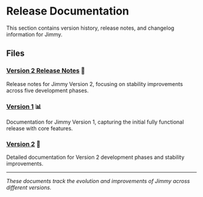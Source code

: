 # Release Documentation

This section contains version history, release notes, and changelog information for Jimmy.

## Files

### [Version 2 Release Notes](./RELEASE_NOTES_v2.md) 🚀
Release notes for Jimmy Version 2, focusing on stability improvements across five development phases.

### [Version 1](./v1.md) 📊
Documentation for Jimmy Version 1, capturing the initial fully functional release with core features.

### [Version 2](./v2.md) 🔄
Detailed documentation for Version 2 development phases and stability improvements.

---

*These documents track the evolution and improvements of Jimmy across different versions.* 